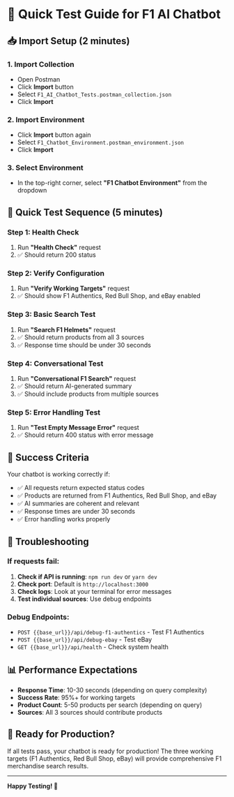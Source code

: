 # 🚀 Quick Test Guide for F1 AI Chatbot

## 📥 Import Setup (2 minutes)

### 1. Import Collection
- Open Postman
- Click **Import** button
- Select `F1_AI_Chatbot_Tests.postman_collection.json`
- Click **Import**

### 2. Import Environment
- Click **Import** button again
- Select `F1_Chatbot_Environment.postman_environment.json`
- Click **Import**

### 3. Select Environment
- In the top-right corner, select **"F1 Chatbot Environment"** from the dropdown

## 🧪 Quick Test Sequence (5 minutes)

### Step 1: Health Check
1. Run **"Health Check"** request
2. ✅ Should return 200 status

### Step 2: Verify Configuration
1. Run **"Verify Working Targets"** request
2. ✅ Should show F1 Authentics, Red Bull Shop, and eBay enabled

### Step 3: Basic Search Test
1. Run **"Search F1 Helmets"** request
2. ✅ Should return products from all 3 sources
3. ✅ Response time should be under 30 seconds

### Step 4: Conversational Test
1. Run **"Conversational F1 Search"** request
2. ✅ Should return AI-generated summary
3. ✅ Should include products from multiple sources

### Step 5: Error Handling Test
1. Run **"Test Empty Message Error"** request
2. ✅ Should return 400 status with error message

## 🎯 Success Criteria

Your chatbot is working correctly if:
- ✅ All requests return expected status codes
- ✅ Products are returned from F1 Authentics, Red Bull Shop, and eBay
- ✅ AI summaries are coherent and relevant
- ✅ Response times are under 30 seconds
- ✅ Error handling works properly

## 🔧 Troubleshooting

### If requests fail:
1. **Check if API is running**: `npm run dev` or `yarn dev`
2. **Check port**: Default is `http://localhost:3000`
3. **Check logs**: Look at your terminal for error messages
4. **Test individual sources**: Use debug endpoints

### Debug Endpoints:
- `POST {{base_url}}/api/debug-f1-authentics` - Test F1 Authentics
- `POST {{base_url}}/api/debug-ebay` - Test eBay
- `GET {{base_url}}/api/health` - Check system health

## 📊 Performance Expectations

- **Response Time**: 10-30 seconds (depending on query complexity)
- **Success Rate**: 95%+ for working targets
- **Product Count**: 5-50 products per search (depending on query)
- **Sources**: All 3 sources should contribute products

## 🚀 Ready for Production?

If all tests pass, your chatbot is ready for production! The three working targets (F1 Authentics, Red Bull Shop, eBay) will provide comprehensive F1 merchandise search results.

---

**Happy Testing! 🏁**
